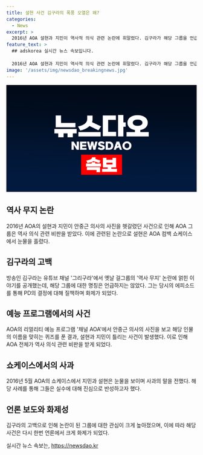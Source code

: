 ```yaml
---
title: 설현 사건 김구라의 폭풍 오열은 왜?
categories:
  - News
excerpt: >
  2016년 AOA 설현과 지민이 역사적 의식 관련 논란에 휘말렸다. 김구라가 해당 그룹을 언급함으로써 화제가 되었는데, 설현과 지민이 안중근 의사의 사진을 못 알아보는 장면이 공개되었다. 이로 인해 해당 그룹은 비판을 받았고, 설현은 쇼케이스에서 눈물을 흘렸다. 후에 멤버들은 사과하며 논란을 진정시키려 했지만 여전히 논란이 남아있는 상황이다.
feature_text: >
  ## adskorea 실시간 뉴스 속보입니다.

  2016년 AOA 설현과 지민이 역사적 의식 관련 논란에 휘말렸다. 김구라가 해당 그룹을 언급함으로써 화제가 되었는데, 설현과 지민이 안중근 의사의 사진을 못 알아보는 장면이 공개되었다. 이로 인해 해당 그룹은 비판을 받았고, 설현은 쇼케이스에서 눈물을 흘렸다. 후에 멤버들은 사과하며 논란을 진정시키려 했지만 여전히 논란이 남아있는 상황이다.
image: '/assets/img/newsdao_breakingnews.jpg'
---
```


<p><img src="/assets/img/newsdao_breakingnews.jpg" alt="adskorea 속보" /></p>

<h2 data-ke-size="size26">역사 무지 논란</h2>

<p data-ke-size="size16">2016년 AOA의 설현과 지민이 안중근 의사의 사진을 헷갈렸던 사건으로 인해 AOA 그룹은 역사 의식 관련 비판을 받았다. 이에 관련된 논란으로 설현은 AOA 컴백 쇼케이스에서 눈물을 흘렸다.</p>

<h2 data-ke-size="size26">김구라의 고백</h2>

<p data-ke-size="size16">방송인 김구라는 유튜브 채널 '그리구라'에서 옛날 걸그룹의 '역사 무지' 논란에 얽힌 이야기를 공개했는데, 해당 그룹에 대한 명칭은 언급하지는 않았다. 그는 당시의 에피소드를 통해 PD의 결정에 대해 질책하며 화제가 되었다.</p>

<h2 data-ke-size="size26">예능 프로그램에서의 사건</h2>

<p data-ke-size="size16">AOA의 리얼리티 예능 프로그램 '채널 AOA'에서 안중근 의사의 사진을 보고 해당 인물의 이름을 맞히는 퀴즈를 푼 결과, 설현과 지민이 틀리는 사건이 발생했다. 이로 인해 AOA 전체가 역사 의식 관련 비판을 받게 되었다.</p>

<h2 data-ke-size="size26">쇼케이스에서의 사과</h2>

<p data-ke-size="size16">2016년 5월 AOA의 쇼케이스에서 지민과 설현은 눈물을 보이며 사과의 말을 전했다. 해당 사례를 통해 그들은 실수에 대해 진심으로 반성하고자 했다.</p>

<h2 data-ke-size="size26">언론 보도와 화제성</h2>

<p data-ke-size="size16">김구라의 고백으로 인해 논란이 된 그룹에 대한 관심이 크게 높아졌으며, 이에 따라 해당 사건은 다시 한번 언론에서 크게 화제가 되었다.</p>
실시간 뉴스 속보는, <a href="https://newsdao.kr" rel="dofollow">https://newsdao.kr</a>


